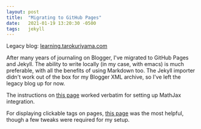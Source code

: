 ```yaml
---
layout: post
title:  "Migrating to GitHub Pages"
date:   2021-01-19 13:20:30 -0500
tags:   jekyll
---
```


Legacy blog: [learning.tarokuriyama.com](https://learning.tarokuriyama.com/)

After many years of journaling on Blogger, I've migrated to GitHub Pages and Jekyll. The ability to write locally (in my case, with emacs) is much preferable, with all the benefits of using Markdown too. The Jekyll importer didn't work out of the box for my Blogger XML archive, so I've left the legacy blog up for now.

The instructions on [this page](https://quuxplusone.github.io/blog/2018/08/05/mathjax-in-jekyll/) worked verbatim for setting up MathJax integration.

For displaying clickable tags on pages, [this page](https://blog.lunarlogic.io/2019/managing-tags-in-jekyll-blog-easily/) was the most helpful, though a few tweaks were required for my setup.
